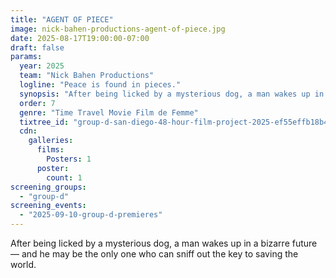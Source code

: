 ```yaml
---
title: "AGENT OF PIECE"
image: nick-bahen-productions-agent-of-piece.jpg
date: 2025-08-17T19:00:00-07:00
draft: false
params:
  year: 2025
  team: "Nick Bahen Productions"
  logline: "Peace is found in pieces."
  synopsis: "After being licked by a mysterious dog, a man wakes up in a bizarre future — and he may be the only one who can sniff out the key to saving the world."
  order: 7
  genre: "Time Travel Movie Film de Femme"
  tixtree_id: "group-d-san-diego-48-hour-film-project-2025-ef55effb18b4"
  cdn:
    galleries:
      films:
        Posters: 1
      poster:
        count: 1
screening_groups:
  - "group-d"
screening_events:
  - "2025-09-10-group-d-premieres"
---
```


After being licked by a mysterious dog, a man wakes up in a bizarre future — and he may be the only one who can sniff out the key to saving the world.
